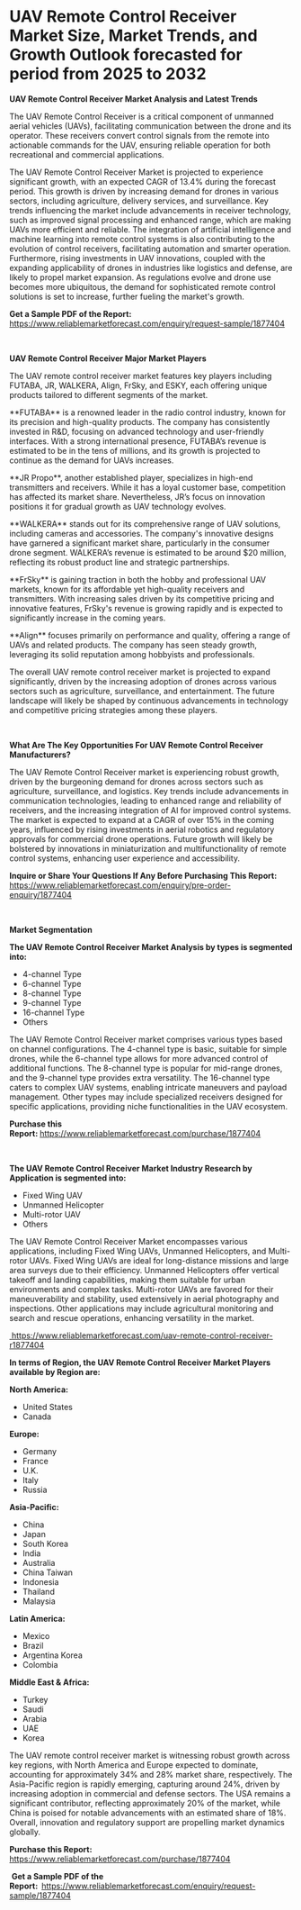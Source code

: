 <p><h1>UAV Remote Control Receiver Market Size, Market Trends, and Growth Outlook forecasted for period from 2025 to 2032</h1></p><p><strong>UAV Remote Control Receiver Market Analysis and Latest Trends</strong></p>
<p><p>The UAV Remote Control Receiver is a critical component of unmanned aerial vehicles (UAVs), facilitating communication between the drone and its operator. These receivers convert control signals from the remote into actionable commands for the UAV, ensuring reliable operation for both recreational and commercial applications. </p><p>The UAV Remote Control Receiver Market is projected to experience significant growth, with an expected CAGR of 13.4% during the forecast period. This growth is driven by increasing demand for drones in various sectors, including agriculture, delivery services, and surveillance. Key trends influencing the market include advancements in receiver technology, such as improved signal processing and enhanced range, which are making UAVs more efficient and reliable. The integration of artificial intelligence and machine learning into remote control systems is also contributing to the evolution of control receivers, facilitating automation and smarter operation. Furthermore, rising investments in UAV innovations, coupled with the expanding applicability of drones in industries like logistics and defense, are likely to propel market expansion. As regulations evolve and drone use becomes more ubiquitous, the demand for sophisticated remote control solutions is set to increase, further fueling the market's growth.</p></p>
<p><strong>Get a Sample PDF of the Report:&nbsp;</strong> <a href="https://www.reliablemarketforecast.com/enquiry/request-sample/1877404?utm_campaign=3345&utm_medium=2&utm_source=Github&utm_content=ia&utm_term=12042025&utm_id=uav-remote-control-receiver">https://www.reliablemarketforecast.com/enquiry/request-sample/1877404</a></p>
<p>&nbsp;</p>
<p><strong>UAV Remote Control Receiver Major Market Players</strong></p>
<p><p>The UAV remote control receiver market features key players including FUTABA, JR, WALKERA, Align, FrSky, and ESKY, each offering unique products tailored to different segments of the market.</p><p>**FUTABA** is a renowned leader in the radio control industry, known for its precision and high-quality products. The company has consistently invested in R&D, focusing on advanced technology and user-friendly interfaces. With a strong international presence, FUTABA’s revenue is estimated to be in the tens of millions, and its growth is projected to continue as the demand for UAVs increases.</p><p>**JR Propo**, another established player, specializes in high-end transmitters and receivers. While it has a loyal customer base, competition has affected its market share. Nevertheless, JR’s focus on innovation positions it for gradual growth as UAV technology evolves.</p><p>**WALKERA** stands out for its comprehensive range of UAV solutions, including cameras and accessories. The company's innovative designs have garnered a significant market share, particularly in the consumer drone segment. WALKERA’s revenue is estimated to be around $20 million, reflecting its robust product line and strategic partnerships.</p><p>**FrSky** is gaining traction in both the hobby and professional UAV markets, known for its affordable yet high-quality receivers and transmitters. With increasing sales driven by its competitive pricing and innovative features, FrSky's revenue is growing rapidly and is expected to significantly increase in the coming years.</p><p>**Align** focuses primarily on performance and quality, offering a range of UAVs and related products. The company has seen steady growth, leveraging its solid reputation among hobbyists and professionals.</p><p>The overall UAV remote control receiver market is projected to expand significantly, driven by the increasing adoption of drones across various sectors such as agriculture, surveillance, and entertainment. The future landscape will likely be shaped by continuous advancements in technology and competitive pricing strategies among these players.</p></p>
<p>&nbsp;</p>
<p><strong>What Are The Key Opportunities For UAV Remote Control Receiver Manufacturers?</strong></p>
<p><p>The UAV Remote Control Receiver market is experiencing robust growth, driven by the burgeoning demand for drones across sectors such as agriculture, surveillance, and logistics. Key trends include advancements in communication technologies, leading to enhanced range and reliability of receivers, and the increasing integration of AI for improved control systems. The market is expected to expand at a CAGR of over 15% in the coming years, influenced by rising investments in aerial robotics and regulatory approvals for commercial drone operations. Future growth will likely be bolstered by innovations in miniaturization and multifunctionality of remote control systems, enhancing user experience and accessibility.</p></p>
<p><strong>Inquire or Share Your Questions If Any Before Purchasing This Report:</strong> <a href="https://www.reliablemarketforecast.com/enquiry/pre-order-enquiry/1877404?utm_campaign=3345&utm_medium=2&utm_source=Github&utm_content=ia&utm_term=12042025&utm_id=uav-remote-control-receiver">https://www.reliablemarketforecast.com/enquiry/pre-order-enquiry/1877404</a></p>
<p>&nbsp;</p>
<p><strong>Market Segmentation</strong></p>
<p><strong>The UAV Remote Control Receiver Market Analysis by types is segmented into:</strong></p>
<p><ul><li>4-channel Type</li><li>6-channel Type</li><li>8-channel Type</li><li>9-channel Type</li><li>16-channel Type</li><li>Others</li></ul></p>
<p><p>The UAV Remote Control Receiver market comprises various types based on channel configurations. The 4-channel type is basic, suitable for simple drones, while the 6-channel type allows for more advanced control of additional functions. The 8-channel type is popular for mid-range drones, and the 9-channel type provides extra versatility. The 16-channel type caters to complex UAV systems, enabling intricate maneuvers and payload management. Other types may include specialized receivers designed for specific applications, providing niche functionalities in the UAV ecosystem.</p></p>
<p><strong>Purchase this Report:&nbsp;</strong><a href="https://www.reliablemarketforecast.com/purchase/1877404?utm_campaign=3345&utm_medium=2&utm_source=Github&utm_content=ia&utm_term=12042025&utm_id=uav-remote-control-receiver">https://www.reliablemarketforecast.com/purchase/1877404</a></p>
<p>&nbsp;</p>
<p><strong>The UAV Remote Control Receiver Market Industry Research by Application is segmented into:</strong></p>
<p><ul><li>Fixed Wing UAV</li><li>Unmanned Helicopter</li><li>Multi-rotor UAV</li><li>Others</li></ul></p>
<p><p>The UAV Remote Control Receiver Market encompasses various applications, including Fixed Wing UAVs, Unmanned Helicopters, and Multi-rotor UAVs. Fixed Wing UAVs are ideal for long-distance missions and large area surveys due to their efficiency. Unmanned Helicopters offer vertical takeoff and landing capabilities, making them suitable for urban environments and complex tasks. Multi-rotor UAVs are favored for their maneuverability and stability, used extensively in aerial photography and inspections. Other applications may include agricultural monitoring and search and rescue operations, enhancing versatility in the market.</p></p>
<p><a href="https://www.reliablemarketforecast.com/uav-remote-control-receiver-r1877404?utm_campaign=3345&utm_medium=2&utm_source=Github&utm_content=ia&utm_term=12042025&utm_id=uav-remote-control-receiver">&nbsp;https://www.reliablemarketforecast.com/uav-remote-control-receiver-r1877404</a></p>
<p><strong>In terms of Region, the UAV Remote Control Receiver Market Players available by Region are:</strong></p>
<p>
    <p> <strong> North America: </strong>
        <ul>
            <li>United States</li>
            <li>Canada</li>
        </ul>
        </p> 
    <p> <strong> Europe: </strong>
        <ul>
            <li>Germany</li>
            <li>France</li>
            <li>U.K.</li>
            <li>Italy</li>
            <li>Russia</li>
        </ul>
        </p> 
    <p> <strong> Asia-Pacific: </strong>
        <ul>
            <li>China</li>
            <li>Japan</li>
            <li>South Korea</li>
            <li>India</li>
            <li>Australia</li>
            <li>China Taiwan</li>
            <li>Indonesia</li>
            <li>Thailand</li>
            <li>Malaysia</li>
        </ul>
        </p> 
    <p> <strong> Latin America: </strong>
        <ul>
            <li>Mexico</li>
            <li>Brazil</li>
            <li>Argentina Korea</li>
            <li>Colombia</li>
        </ul>
        </p> 
    <p> <strong> Middle East & Africa: </strong>
        <ul>
            <li>Turkey</li>
            <li>Saudi</li>
            <li>Arabia</li>
            <li>UAE</li>
            <li>Korea</li>
        </ul>
    </p>
    </p>
<p><p>The UAV remote control receiver market is witnessing robust growth across key regions, with North America and Europe expected to dominate, accounting for approximately 34% and 28% market share, respectively. The Asia-Pacific region is rapidly emerging, capturing around 24%, driven by increasing adoption in commercial and defense sectors. The USA remains a significant contributor, reflecting approximately 20% of the market, while China is poised for notable advancements with an estimated share of 18%. Overall, innovation and regulatory support are propelling market dynamics globally.</p></p>
<p><strong>Purchase this Report: </strong><a href="https://www.reliablemarketforecast.com/purchase/1877404?utm_campaign=3345&utm_medium=2&utm_source=Github&utm_content=ia&utm_term=12042025&utm_id=uav-remote-control-receiver">https://www.reliablemarketforecast.com/purchase/1877404</a></p>
<p>&nbsp;<strong>Get a Sample PDF of the Report:&nbsp;&nbsp;</strong><a href="https://www.reliablemarketforecast.com/enquiry/request-sample/1877404?utm_campaign=3345&utm_medium=2&utm_source=Github&utm_content=ia&utm_term=12042025&utm_id=uav-remote-control-receiver">https://www.reliablemarketforecast.com/enquiry/request-sample/1877404</a></p>
<p><strong></strong></p>
<p><p></p><p></p><p></p></p>